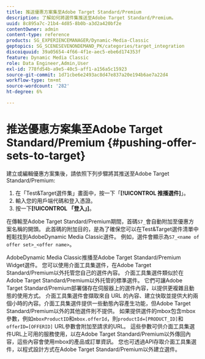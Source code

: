 ```yaml
---
title: 推送優惠方案集至Adobe Target Standard/Premium
description: 了解如何將選件集推送至Adobe Target Standard/Premium。
uuid: 8c895a7c-21b4-4d85-8b0b-a3d2a420bf2e
contentOwner: admin
content-type: reference
products: SG_EXPERIENCEMANAGER/Dynamic-Media-Classic
geptopics: SG_SCENESEVENONDEMAND_PK/categories/target_integration
discoiquuid: 39a05654-4f66-4f1e-aec5-ebe6d174353f
feature: Dynamic Media Classic
role: Data Engineer,Admin,User
exl-id: 778fd54b-a9e5-40c5-aff1-a156a5c15923
source-git-commit: 1d71cbe6e2493ac8d47e837a20e194b6ae7a22d4
workflow-type: tm+mt
source-wordcount: '282'
ht-degree: 6%

---
```


# 推送優惠方案集至Adobe Target Standard/Premium {#pushing-offer-sets-to-target}

建立或編輯優惠方案集後，請依照下列步驟將其推送至Adobe Target Standard/Premium:

1. 在「Test&amp;Target選件集」畫面中，按一下「**[!UICONTROL 推播選件]**」。
1. 輸入您的用戶端代碼和登入憑證。
1. 按一下&#x200B;**[!UICONTROL 「登入」]**。

在傳輸至Adobe Target Standard/Premium期間，首碼`S7_`會自動附加至優惠方案名稱的開頭。 此首碼的附加目的，是為了確保您可以在Test&amp;Target選件清單中輕鬆找到AdobeDynamic Media Classic選件。 例如，選件會顯示為`S7_<name of offer set>_<offer name>`。

AdobeDynamic Media Classic推播至Adobe Target Standard/Premium Widget選件。 您可以使用介面工具集選件，在Adobe Target Standard/Premium以外托管您自己的選件內容。 介面工具集選件類似於在Adobe Target Standard/Premium以外托管的標準選件。 它們可讓Adobe Target Standard/Premium部署儲存在伺服器上的選件內容，以提供更複雜且動態的使用方式。 介面工具集選件會擷取來自 URL 的內容、建立快取並提供大約兩個小時的內容。介面工具集選件提供一些動態內容產生功能，但Adobe Target Standard/Premium以外的其他選件則不提供。 如果提供選件的mbox包含mbox參數，例如`mboxProductID`和`mbox.offerId`，則`productId=[PRODUCT_ID]`和`offerID=[OFFERID]` URL參數會附加至請求的URL。 這些參數可供介面工具集選件URL上可用的服務使用，以在Adobe Target Standard/Premium以外傳回內容，這些內容會使用mbox的產品或訂單資訊。 您也可透過API存取介面工具集選件，以程式設計方式在Adobe Target Standard/Premium以外建立選件。
